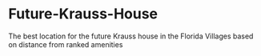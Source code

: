 # Future-Krauss-House
The best location for the future Krauss house in the Florida Villages based on distance from ranked amenities
